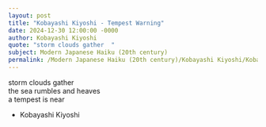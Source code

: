 ```yaml
---
layout: post
title: "Kobayashi Kiyoshi - Tempest Warning"
date: 2024-12-30 12:00:00 -0000
author: Kobayashi Kiyoshi
quote: "storm clouds gather  "
subject: Modern Japanese Haiku (20th century)
permalink: /Modern Japanese Haiku (20th century)/Kobayashi Kiyoshi/Kobayashi Kiyoshi - Tempest Warning
---
```


storm clouds gather  
the sea rumbles and heaves  
a tempest is near

- Kobayashi Kiyoshi
